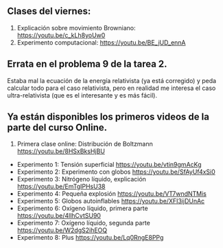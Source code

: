 
## Clases del viernes: 

1. Explicación sobre movimiento Browniano: https://youtu.be/c_kLh8yoUw0
2. Experimento computacional: https://youtu.be/BE_jUD_ennA

## Errata en el problema 9 de la tarea 2.
Estaba mal la ecuación de la energía relativista (ya está corregido) y peda calcular todo para el caso relativista, pero en realidad me interesa el caso ultra-relativista (que es el interesante y es más fácil). 


## Ya están disponibles los primeros videos de la parte del curso Online.  

1. Primera clase online: Distribución de Boltzmann https://youtu.be/8HSxBksHjBU
- Experimento 1: Tensión superficial https://youtu.be/vtin9gmAcKg
- Experimento 2: Experimento con globos https://youtu.be/SfAyUf4xSi0
- Experimento 3: Nitrógeno líquido, explicación https://youtu.be/EmTgIPHsU38
- Experimento 4: Pequeña explosión https://youtu.be/VT7wndNTMis
- Experimento 5: Globos autoinflables https://youtu.be/XFI3ijDUnAc
- Experimento 6: Oxígeno líquido, primera parte https://youtu.be/4llhCvtSU90
- Experimento 7: Oxígeno líquido, segunda parte https://youtu.be/W2dgS2ihEOQ
- Experimento 8: Plus https://youtu.be/Lq0RngE8PPg
